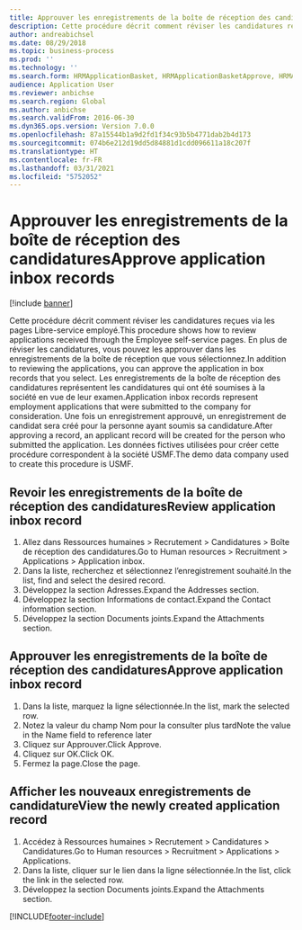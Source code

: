 ```yaml
---
title: Approuver les enregistrements de la boîte de réception des candidatures
description: Cette procédure décrit comment réviser les candidatures reçues via les pages Libre-service employé.
author: andreabichsel
ms.date: 08/29/2018
ms.topic: business-process
ms.prod: ''
ms.technology: ''
ms.search.form: HRMApplicationBasket, HRMApplicationBasketApprove, HRMApplication
audience: Application User
ms.reviewer: anbichse
ms.search.region: Global
ms.author: anbichse
ms.search.validFrom: 2016-06-30
ms.dyn365.ops.version: Version 7.0.0
ms.openlocfilehash: 87a15544b1a9d2fd1f34c93b5b4771dab2b4d173
ms.sourcegitcommit: 074b6e212d19dd5d84881d1cdd096611a18c207f
ms.translationtype: HT
ms.contentlocale: fr-FR
ms.lasthandoff: 03/31/2021
ms.locfileid: "5752052"
---
```

# <a name="approve-application-inbox-records"></a><span data-ttu-id="57d71-103">Approuver les enregistrements de la boîte de réception des candidatures</span><span class="sxs-lookup"><span data-stu-id="57d71-103">Approve application inbox records</span></span>

[!include [banner](../../includes/banner.md)]

<span data-ttu-id="57d71-104">Cette procédure décrit comment réviser les candidatures reçues via les pages Libre-service employé.</span><span class="sxs-lookup"><span data-stu-id="57d71-104">This procedure shows how to review applications received through the Employee self-service pages.</span></span> <span data-ttu-id="57d71-105">En plus de réviser les candidatures, vous pouvez les approuver dans les enregistrements de la boîte de réception que vous sélectionnez.</span><span class="sxs-lookup"><span data-stu-id="57d71-105">In addition to reviewing the applications, you can approve the application in box records that you select.</span></span> <span data-ttu-id="57d71-106">Les enregistrements de la boîte de réception des candidatures représentent les candidatures qui ont été soumises à la société en vue de leur examen.</span><span class="sxs-lookup"><span data-stu-id="57d71-106">Application inbox records represent employment applications that were submitted to the company for consideration.</span></span> <span data-ttu-id="57d71-107">Une fois un enregistrement approuvé, un enregistrement de candidat sera créé pour la personne ayant soumis sa candidature.</span><span class="sxs-lookup"><span data-stu-id="57d71-107">After approving a record, an applicant record will be created for the person who submitted the application.</span></span> <span data-ttu-id="57d71-108">Les données fictives utilisées pour créer cette procédure correspondent à la société USMF.</span><span class="sxs-lookup"><span data-stu-id="57d71-108">The demo data company used to create this procedure is USMF.</span></span>


## <a name="review-application-inbox-record"></a><span data-ttu-id="57d71-109">Revoir les enregistrements de la boîte de réception des candidatures</span><span class="sxs-lookup"><span data-stu-id="57d71-109">Review application inbox record</span></span>
1. <span data-ttu-id="57d71-110">Allez dans Ressources humaines > Recrutement > Candidatures > Boîte de réception des candidatures.</span><span class="sxs-lookup"><span data-stu-id="57d71-110">Go to Human resources > Recruitment > Applications > Application inbox.</span></span>
2. <span data-ttu-id="57d71-111">Dans la liste, recherchez et sélectionnez l’enregistrement souhaité.</span><span class="sxs-lookup"><span data-stu-id="57d71-111">In the list, find and select the desired record.</span></span>
3. <span data-ttu-id="57d71-112">Développez la section Adresses.</span><span class="sxs-lookup"><span data-stu-id="57d71-112">Expand the Addresses section.</span></span>
4. <span data-ttu-id="57d71-113">Développez la section Informations de contact.</span><span class="sxs-lookup"><span data-stu-id="57d71-113">Expand the Contact information section.</span></span>
5. <span data-ttu-id="57d71-114">Développez la section Documents joints.</span><span class="sxs-lookup"><span data-stu-id="57d71-114">Expand the Attachments section.</span></span>

## <a name="approve-application-inbox-record"></a><span data-ttu-id="57d71-115">Approuver les enregistrements de la boîte de réception des candidatures</span><span class="sxs-lookup"><span data-stu-id="57d71-115">Approve application inbox record</span></span>
1. <span data-ttu-id="57d71-116">Dans la liste, marquez la ligne sélectionnée.</span><span class="sxs-lookup"><span data-stu-id="57d71-116">In the list, mark the selected row.</span></span>
2. <span data-ttu-id="57d71-117">Notez la valeur du champ Nom pour la consulter plus tard</span><span class="sxs-lookup"><span data-stu-id="57d71-117">Note the value in the Name field to reference later</span></span>
3. <span data-ttu-id="57d71-118">Cliquez sur Approuver.</span><span class="sxs-lookup"><span data-stu-id="57d71-118">Click Approve.</span></span>
4. <span data-ttu-id="57d71-119">Cliquez sur OK.</span><span class="sxs-lookup"><span data-stu-id="57d71-119">Click OK.</span></span>
5. <span data-ttu-id="57d71-120">Fermez la page.</span><span class="sxs-lookup"><span data-stu-id="57d71-120">Close the page.</span></span>

## <a name="view-the-newly-created-application-record"></a><span data-ttu-id="57d71-121">Afficher les nouveaux enregistrements de candidature</span><span class="sxs-lookup"><span data-stu-id="57d71-121">View the newly created application record</span></span>
1. <span data-ttu-id="57d71-122">Accédez à Ressources humaines > Recrutement > Candidatures > Candidatures.</span><span class="sxs-lookup"><span data-stu-id="57d71-122">Go to Human resources > Recruitment > Applications > Applications.</span></span>
2. <span data-ttu-id="57d71-123">Dans la liste, cliquer sur le lien dans la ligne sélectionnée.</span><span class="sxs-lookup"><span data-stu-id="57d71-123">In the list, click the link in the selected row.</span></span>
3. <span data-ttu-id="57d71-124">Développez la section Documents joints.</span><span class="sxs-lookup"><span data-stu-id="57d71-124">Expand the Attachments section.</span></span>



[!INCLUDE[footer-include](../../../../includes/footer-banner.md)]